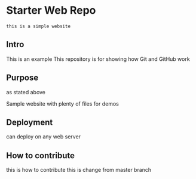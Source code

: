 # Starter Web Repo
	this is a simple website
## Intro
This is an example
This repository is for showing how Git and GitHub work

## Purpose
as stated above

Sample website with plenty of files for demos
## Deployment
can deploy on any web server

## How to contribute
this is how to contribute
this is change from master branch